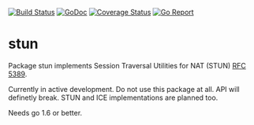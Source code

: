 [![Build Status](https://travis-ci.org/cydev/stun.svg)](https://travis-ci.org/cydev/stun)
[![GoDoc](https://godoc.org/github.com/cydev/stun?status.svg)](http://godoc.org/github.com/cydev/stun)
[![Coverage Status](https://coveralls.io/repos/github/cydev/stun/badge.svg?branch=master)](https://coveralls.io/github/cydev/stun?branch=master)
[![Go Report](http://goreportcard.com/badge/cydev/stun)](http://goreportcard.com/report/cydev/stun)

# stun
Package stun implements Session Traversal Utilities for 
NAT (STUN) [RFC 5389](https://tools.ietf.org/html/rfc5389).

Currently in active development. Do not use this package at all. API will 
definetly break. STUN and ICE implementations are planned too.

Needs go 1.6 or better.